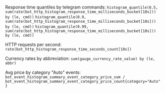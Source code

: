 Response time quantiles by telegram commands:
```histogram_quantile(0.5, sum(rate(bot_http_histogram_response_time_milliseconds_bucket[10s])) by (le, cmd))```
```histogram_quantile(0.9, sum(rate(bot_http_histogram_response_time_milliseconds_bucket[10s])) by (le, cmd))```
```histogram_quantile(0.99, sum(rate(bot_http_histogram_response_time_milliseconds_bucket[10s])) by (le, cmd))```

HTTP requests per second:
```rate(bot_http_histogram_response_time_seconds_count[10s])```

Currency rates by abbreviation:
```sum(gauge_currency_rate_value) by (le, abbr)```

Avg price by category "Auto" events:
```bot_event_histogram_summary_event_category_price_sum / bot_event_histogram_summary_event_category_price_count{category="Auto"}```